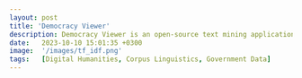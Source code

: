 ```yaml
---
layout: post
title: 'Democracy Viewer'
description: Democracy Viewer is an open-source text mining application that enables analysts to explore and interpret humanities texts using techniques like word counts, TF-IDF, and word embeddings. It supports both distant and close reading. Analysts can upload their own datasets or work with curated collections available on the platform. Democracy Viewer also provides access to open government data, including U.S. Congressional records, making public texts more accessible for research and civic engagement.
date:   2023-10-10 15:01:35 +0300
image:  '/images/tf_idf.png'
tags:   [Digital Humanities, Corpus Linguistics, Government Data]
---
```




